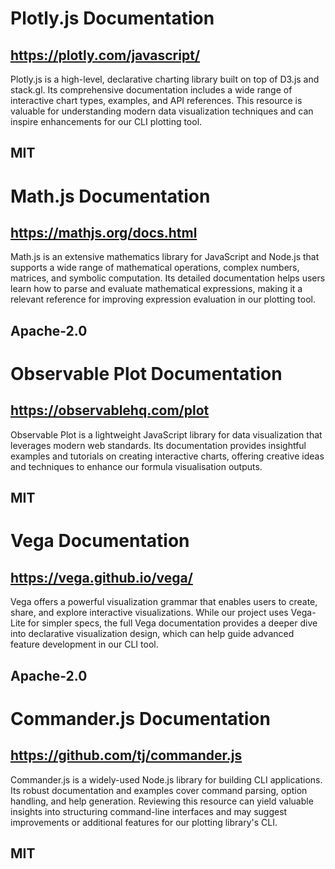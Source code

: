 # Plotly.js Documentation
## https://plotly.com/javascript/
Plotly.js is a high-level, declarative charting library built on top of D3.js and stack.gl. Its comprehensive documentation includes a wide range of interactive chart types, examples, and API references. This resource is valuable for understanding modern data visualization techniques and can inspire enhancements for our CLI plotting tool.
## MIT

# Math.js Documentation
## https://mathjs.org/docs.html
Math.js is an extensive mathematics library for JavaScript and Node.js that supports a wide range of mathematical operations, complex numbers, matrices, and symbolic computation. Its detailed documentation helps users learn how to parse and evaluate mathematical expressions, making it a relevant reference for improving expression evaluation in our plotting tool.
## Apache-2.0

# Observable Plot Documentation
## https://observablehq.com/plot
Observable Plot is a lightweight JavaScript library for data visualization that leverages modern web standards. Its documentation provides insightful examples and tutorials on creating interactive charts, offering creative ideas and techniques to enhance our formula visualisation outputs.
## MIT

# Vega Documentation
## https://vega.github.io/vega/
Vega offers a powerful visualization grammar that enables users to create, share, and explore interactive visualizations. While our project uses Vega-Lite for simpler specs, the full Vega documentation provides a deeper dive into declarative visualization design, which can help guide advanced feature development in our CLI tool.
## Apache-2.0

# Commander.js Documentation
## https://github.com/tj/commander.js
Commander.js is a widely-used Node.js library for building CLI applications. Its robust documentation and examples cover command parsing, option handling, and help generation. Reviewing this resource can yield valuable insights into structuring command-line interfaces and may suggest improvements or additional features for our plotting library's CLI.
## MIT